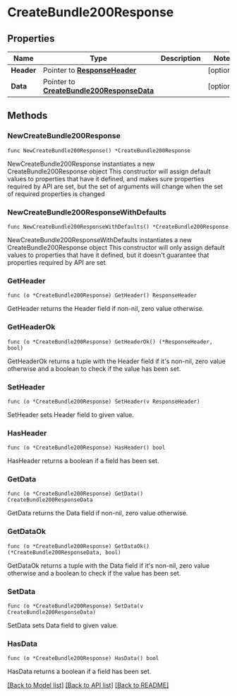 # CreateBundle200Response

## Properties

Name | Type | Description | Notes
------------ | ------------- | ------------- | -------------
**Header** | Pointer to [**ResponseHeader**](ResponseHeader.md) |  | [optional] 
**Data** | Pointer to [**CreateBundle200ResponseData**](CreateBundle200ResponseData.md) |  | [optional] 

## Methods

### NewCreateBundle200Response

`func NewCreateBundle200Response() *CreateBundle200Response`

NewCreateBundle200Response instantiates a new CreateBundle200Response object
This constructor will assign default values to properties that have it defined,
and makes sure properties required by API are set, but the set of arguments
will change when the set of required properties is changed

### NewCreateBundle200ResponseWithDefaults

`func NewCreateBundle200ResponseWithDefaults() *CreateBundle200Response`

NewCreateBundle200ResponseWithDefaults instantiates a new CreateBundle200Response object
This constructor will only assign default values to properties that have it defined,
but it doesn't guarantee that properties required by API are set

### GetHeader

`func (o *CreateBundle200Response) GetHeader() ResponseHeader`

GetHeader returns the Header field if non-nil, zero value otherwise.

### GetHeaderOk

`func (o *CreateBundle200Response) GetHeaderOk() (*ResponseHeader, bool)`

GetHeaderOk returns a tuple with the Header field if it's non-nil, zero value otherwise
and a boolean to check if the value has been set.

### SetHeader

`func (o *CreateBundle200Response) SetHeader(v ResponseHeader)`

SetHeader sets Header field to given value.

### HasHeader

`func (o *CreateBundle200Response) HasHeader() bool`

HasHeader returns a boolean if a field has been set.

### GetData

`func (o *CreateBundle200Response) GetData() CreateBundle200ResponseData`

GetData returns the Data field if non-nil, zero value otherwise.

### GetDataOk

`func (o *CreateBundle200Response) GetDataOk() (*CreateBundle200ResponseData, bool)`

GetDataOk returns a tuple with the Data field if it's non-nil, zero value otherwise
and a boolean to check if the value has been set.

### SetData

`func (o *CreateBundle200Response) SetData(v CreateBundle200ResponseData)`

SetData sets Data field to given value.

### HasData

`func (o *CreateBundle200Response) HasData() bool`

HasData returns a boolean if a field has been set.


[[Back to Model list]](../README.md#documentation-for-models) [[Back to API list]](../README.md#documentation-for-api-endpoints) [[Back to README]](../README.md)


